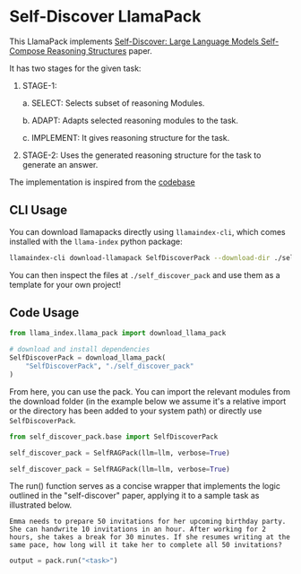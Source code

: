 # Self-Discover LlamaPack

This LlamaPack implements [Self-Discover: Large Language Models Self-Compose Reasoning Structures](https://arxiv.org/abs/2402.03620) paper.

It has two stages for the given task:

1. STAGE-1:

   a. SELECT: Selects subset of reasoning Modules.

   b. ADAPT: Adapts selected reasoning modules to the task.

   c. IMPLEMENT: It gives reasoning structure for the task.

2. STAGE-2: Uses the generated reasoning structure for the task to generate an answer.

The implementation is inspired from the [codebase](https://github.com/catid/self-discover)

## CLI Usage

You can download llamapacks directly using `llamaindex-cli`, which comes installed with the `llama-index` python package:

```bash
llamaindex-cli download-llamapack SelfDiscoverPack --download-dir ./self_discover_pack
```

You can then inspect the files at `./self_discover_pack` and use them as a template for your own project!

## Code Usage

```python
from llama_index.llama_pack import download_llama_pack

# download and install dependencies
SelfDiscoverPack = download_llama_pack(
    "SelfDiscoverPack", "./self_discover_pack"
)
```

From here, you can use the pack. You can import the relevant modules from the download folder (in the example below we assume it's a relative import or the directory has been added to your system path) or directly use `SelfDiscoverPack`.

```python
from self_discover_pack.base import SelfDiscoverPack

self_discover_pack = SelfRAGPack(llm=llm, verbose=True)
```

```python
self_discover_pack = SelfRAGPack(llm=llm, verbose=True)
```

The run() function serves as a concise wrapper that implements the logic outlined in the "self-discover" paper, applying it to a sample task as illustrated below.

`Emma needs to prepare 50 invitations for her upcoming birthday party. She can handwrite 10 invitations in an hour. After working for 2 hours, she takes a break for 30 minutes. If she resumes writing at the same pace, how long will it take her to complete all 50 invitations?`

```python
output = pack.run("<task>")
```
